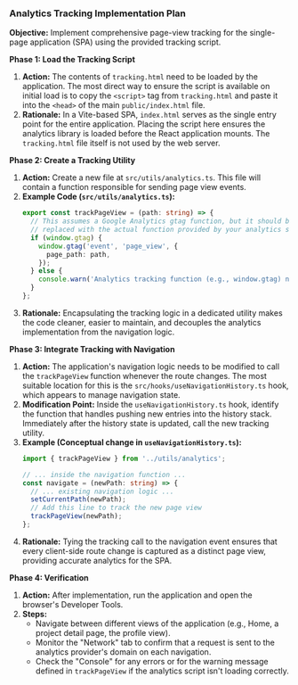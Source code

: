 ### Analytics Tracking Implementation Plan

**Objective:** Implement comprehensive page-view tracking for the single-page application (SPA) using the provided tracking script.

**Phase 1: Load the Tracking Script**
1.  **Action:** The contents of `tracking.html` need to be loaded by the application. The most direct way to ensure the script is available on initial load is to copy the `<script>` tag from `tracking.html` and paste it into the `<head>` of the main `public/index.html` file.
2.  **Rationale:** In a Vite-based SPA, `index.html` serves as the single entry point for the entire application. Placing the script here ensures the analytics library is loaded before the React application mounts. The `tracking.html` file itself is not used by the web server.

**Phase 2: Create a Tracking Utility**
1.  **Action:** Create a new file at `src/utils/analytics.ts`. This file will contain a function responsible for sending page view events.
2.  **Example Code (`src/utils/analytics.ts`):**
    ```typescript
    export const trackPageView = (path: string) => {
      // This assumes a Google Analytics gtag function, but it should be
      // replaced with the actual function provided by your analytics suite.
      if (window.gtag) {
        window.gtag('event', 'page_view', {
          page_path: path,
        });
      } else {
        console.warn('Analytics tracking function (e.g., window.gtag) not found.');
      }
    };
    ```
3.  **Rationale:** Encapsulating the tracking logic in a dedicated utility makes the code cleaner, easier to maintain, and decouples the analytics implementation from the navigation logic.

**Phase 3: Integrate Tracking with Navigation**
1.  **Action:** The application's navigation logic needs to be modified to call the `trackPageView` function whenever the route changes. The most suitable location for this is the `src/hooks/useNavigationHistory.ts` hook, which appears to manage navigation state.
2.  **Modification Point:** Inside the `useNavigationHistory.ts` hook, identify the function that handles pushing new entries into the history stack. Immediately after the history state is updated, call the new tracking utility.
3.  **Example (Conceptual change in `useNavigationHistory.ts`):**
    ```typescript
    import { trackPageView } from '../utils/analytics';

    // ... inside the navigation function ...
    const navigate = (newPath: string) => {
      // ... existing navigation logic ...
      setCurrentPath(newPath);
      // Add this line to track the new page view
      trackPageView(newPath);
    };
    ```
4.  **Rationale:** Tying the tracking call to the navigation event ensures that every client-side route change is captured as a distinct page view, providing accurate analytics for the SPA.

**Phase 4: Verification**
1.  **Action:** After implementation, run the application and open the browser's Developer Tools.
2.  **Steps:**
    *   Navigate between different views of the application (e.g., Home, a project detail page, the profile view).
    *   Monitor the "Network" tab to confirm that a request is sent to the analytics provider's domain on each navigation.
    *   Check the "Console" for any errors or for the warning message defined in `trackPageView` if the analytics script isn't loading correctly.
